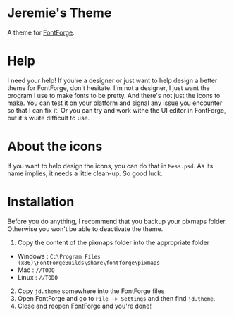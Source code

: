 # Jeremie's Theme
<!-- TODO: Same thing only better... -->
A theme for [FontForge](http://fontforge.github.io/).

# Help
I need your help! If you're a designer or just want to help design a better theme for FontForge, don't hesitate. I'm not a designer, I just want the program I use to make fonts to be pretty. And there's not just the icons to make. You can test it on your platform and signal any issue you encounter so that I can fix it. Or you can try and work withe the UI editor in FontForge, but it's wuite difficult to use.

# About the icons
If you want to help design the icons, you can do that in `Mess.psd`. As its name implies, it needs a little clean-up. So good luck.

# Installation
<!-- TODO: Same thing only better... -->
Before you do anything, I recommend that you backup your pixmaps folder. Otherwise you won't be able to deactivate the theme.

1. Copy the content of the pixmaps folder into the appropriate folder
  * Windows : `C:\Program Files (x86)\FontForgeBuilds\share\fontforge\pixmaps`
  * Mac : `//TODO`
  * Linux : `//TODO`
2. Copy `jd.theme` somewhere into the FontForge files
3. Open FontForge and go to `File -> Settings` and then find `jd.theme`.
4. Close and reopen FontForge and you're done!
